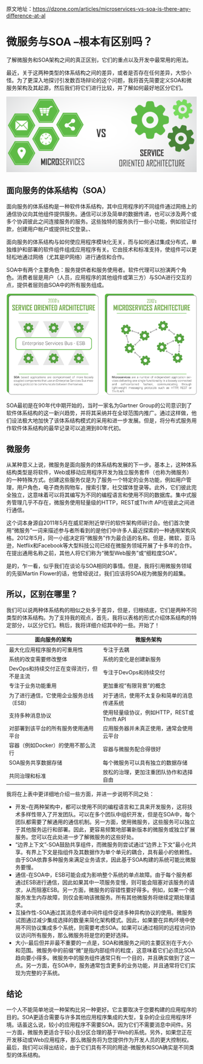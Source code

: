 原文地址：https://dzone.com/articles/microservices-vs-soa-is-there-any-difference-at-al

# 微服务与SOA –根本有区别吗？

了解微服务和SOA架构之间的真正区别，它们的重点以及开发中最常用的用法。

最近，关于这两种类型的体系结构之间的差异，或者是否存在任何差异，大惊小怪。为了更深入地探讨引发数百场辩论的这个问题，我将首先简要定义SOA和微服务架构及其起源，然后我们将它们进行比较，并了解如何最好地区分它们。

![image-20200507184244514](image/image-20200507184244514.png)

## 面向服务的体系结构（SOA）

面向服务的体系结构是一种软件体系结构，其中应用程序的不同组件通过网络上的通信协议向其他组件提供服务。通信可以涉及简单的数据传递，也可以涉及两个或多个协调彼此之间连接服务的服务。这些独特的服务执行一些小功能，例如验证付款，创建用户帐户或提供社交登录。、

面向服务的体系结构与如何使应用程序模块化无关，而与如何通过集成分布式，单独维护和部署的软件组件组成应用程序有关。它由技术和标准支持，使组件可以更轻松地通过网络（尤其是IP网络）进行通信和合作。

SOA中有两个主要角色：服务提供者和服务使用者。软件代理可以扮演两个角色。消费者层是用户（人员，应用程序的其他组件或第三方）与SOA进行交互的点，提供者层则由SOA中的所有服务组成。

![image-20200507184311794](image/image-20200507184311794.png)

SOA最初是在90年代中期开始的，当时一家名为Gartner Group的公司意识到了软件体系结构的这一新兴趋势，并将其采纳并在全球范围内推广。通过这样做，他们设法极大地加快了该体系结构模式的采用和进一步发展。但是，将分布式服务用作软件体系结构的最早记录可以追溯到80年代初。

## 微服务

从某种意义上说，微服务是面向服务的体系结构发展的下一步。基本上，这种体系结构类型是将软件，Web或移动应用程序开发为独立服务套件（也称为微服务）的一种特殊方式。创建这些服务仅是为了服务一个特定的业务功能，例如用户管理，用户角色，电子商务购物车，搜索引擎，社交媒体登录等。此外，它们彼此完全独立，这意味着可以将其编写为不同的编程语言和使用不同的数据库。集中式服务管理几乎不存在，微服务使用轻量级的HTTP，REST或Thrift API在彼此之间进行通信。

这个词本身源自2011年5月在威尼斯附近举行的软件架构师研讨会。他们首次使用“微服务”一词来描述参与者所看到的是他们中许多人最近探索的一种通用架构风格。2012年5月，同一小组决定将“微服务”作为最合适的名称。但是，微软，亚马逊，Netflix和Facebook等大型科技公司已经在微服务领域开展了十多年的合作。在提出通用名称之前，其他人将它们称为“微型Web服务”或“细粒度SOA”。

是的，乍一看，似乎我们在谈论与SOA相同的事情。但是，我将引用微服务领域的先驱Martin Flower的话，他曾经说过，我们应该将SOA视为微服务的超集。

## 所以，区别在哪里？

我们可以说两种体系结构的相似之处多于差异，但是，归根结底，它们是两种不同类型的体系结构。为了支持我的观点，首先，我将以表格的形式介绍体系结构的特定部分，以区分它们。稍后，我将详细介绍其中的一些。开始了！

| 面向服务的架构                           | 微服务架构                                 |
| ---------------------------------------- | ------------------------------------------ |
| 最大化应用程序服务的可重用性             | 专注于去耦                                 |
| 系统的改变需要修改整体                   | 系统的变化是创建新服务                     |
| DevOps和持续交付正在变得流行，但不是主流 | 专注于DevOps和持续交付                     |
| 专注于业务功能重用                       | 更加重视“有限背景”的概念                   |
| 为了进行通信，它使用企业服务总线（ESB）  | 对于通讯，使用不太复杂和简单的消息传递系统 |
| 支持多种消息协议                         | 使用轻量级协议，例如HTTP，REST或Thrift API |
| 对部署到该平台的所有服务使用通用平台     | 应用服务器并未真正使用，通常会使用云平台   |
| 容器（例如Docker）的使用不那么流行       | 容器与微服务配合得很好                     |
| SOA服务共享数据存储                      | 每个微服务可以具有独立的数据存储           |
| 共同治理和标准                           | 放松的治理，更加注重团队协作和选择自由     |

我将在上表中更详细地介绍一些方面，并进一步说明不同之处：

- 开发–在两种架构中，都可以使用不同的编程语言和工具来开发服务，这将技术多样性带入了开发团队。可以在多个团队中组织开发，但是在SOA中，每个团队都需要了解通用的通信机制。另一方面，使用微服务，这些服务可以独立于其他服务运行和部署。因此，更容易频繁地部署新版本的微服务或独立扩展服务。您可以在此处进一步了解微服务的这些好处。
- “边界上下文”-SOA鼓励共享组件，而微服务则尝试通过“边界上下文”最小化共享。有界上下文是指组件及其数据作为单个单元的耦合，具有最小的依赖性。由于SOA依靠多种服务来满足业务请求，因此基于SOA构建的系统可能比微服务要慢。
- 通信-在SOA中，ESB可能会成为影响整个系统的单点故障。由于每个服务都通过ESB进行通信，因此如果其中一项服务变慢，则可能会阻塞对该服务的请求，从而阻塞ESB。另一方面，微服务的容错性要好得多。例如，如果一个微服务发生内存故障，则仅会影响该微服务。所有其他微服务将继续定期处理请求。
- 互操作性-SOA通过其消息传递中间件组件促进多种异构协议的使用。微服务试图通过减少集成选择的数量来简化架构模式。因此，如果要在异构环境中使用不同协议集成多个系统，则需要考虑SOA。如果可以通过相同的远程访问协议访问所有服务，那么微服务将是您的更好选择。
- 大小-最后但并非最不重要的一点是，SOA和微服务之间的主要区别在于大小和范围。微服务中的前缀“微”是指内部组件的粒度，这意味着它们必须比SOA趋向要小得多。微服务中的服务组件通常只有一个目的，并且确实做到了这一点。另一方面，在SOA中，服务通常包含更多的业务功能，并且通常将它们实现为完整的子系统。

## 结论

一个人不能简单地说一种架构比另一种更好。它主要取决于您要构建的应用程序的目的。SOA更适合需要与许多其他应用程序集成的大型，复杂的企业应用程序环境。话虽这么说，较小的应用程序不需要SOA，因为它们不需要消息中间件。另一方面，微服务更适合于较小且分区合理的基于Web的系统。另外，如果您正在开发移动或Web应用程序，那么微服务将为您提供作为开发人员的更大控制权。最后，我们可以得出结论，由于它们具有不同的用途-微服务和SOA确实是不同类型的体系结构。